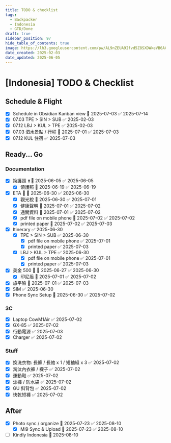 ```yaml
---
title: TODO & checklist
tags:
  - Backpacker
  - Indonesia
  - GTD/Done
draft: true
sidebar_position: 97
hide_table_of_contents: true
image: https://lh3.googleusercontent.com/pw/AL9nZEUA9Ifvd5Z8SXDWkeVB6AC4MPGwnXaL6kBXNPoXwOQQ2jOcZ1Jw_0p8TKK8C3ZX0e67_FOY15eDrm7aaXSQJcKtoUzC80SAQEHsaBy6qS2AqNNs5VUFNXBKm439y_1wkvmDl-PnL8ReojnIumNlEvOXBg=w800-no?authuser=0
date_created: 2025-02-03
date_updated: 2025-06-05
---
```


# [Indonesia] TODO & Checklist

## Schedule & Flight

- [x] Schedule in Obsidian Kanban view 📅 2025-07-03 ✅ 2025-07-14
- [x] 07.03 TPE > SIN > SUB ✅ 2025-02-03
- [x] 07.12 LBJ > KUL > TPE ✅ 2025-02-03
- [x] 07.03 泗水景點 / 行程 📅 2025-07-01 ✅ 2025-07-03
- [x] 07.12 KUL 住宿 ✅ 2025-07-03

## Ready... Go

### Documentation

- [x] 換護照 ⏫ 📅 2025-06-05 ✅ 2025-06-05
	- [x] 領護照 📅 2025-06-19 ✅ 2025-06-19
- [x] ETA 🔺 📅 2025-06-30 ✅ 2025-06-30
	- [x] 觀光稅 📅 2025-06-30 ✅ 2025-07-01
	- [x] 健康聲明 📅 2025-07-01 ✅ 2025-07-02
	- [x] 通關資料 📅 2025-07-01 ✅ 2025-07-02
	- [x] pdf file on mobile phone 📅 2025-07-02 ✅ 2025-07-02
	- [x] printed paper 📅 2025-07-02 ✅ 2025-07-03
- [x] Itinerary ✅ 2025-06-30
	- [x] TPE > SIN > SUB ✅ 2025-06-30
	    - [x] pdf file on mobile phone ✅ 2025-07-01
	    - [x] printed paper ✅ 2025-07-03
	- [x] LBJ > KUL > TPE ✅ 2025-06-30
	    - [x] pdf file on mobile phone ✅ 2025-07-01
	    - [x] printed paper ✅ 2025-07-03
- [x] 美金 500 🔺 📅 2025-06-27 ✅ 2025-06-30
	- [x] 印尼盾 📅 2025-07-01 ✅ 2025-07-02
- [x] 旅平險 📅 2025-07-01 ✅ 2025-07-03
- [x] SIM ✅ 2025-06-30
- [x] Phone Sync Setup 📅 2025-06-30 ✅ 2025-07-02

### 3C

- [x] Laptop CowM1Air ✅ 2025-07-02
- [x] GX-85 ✅ 2025-07-02
- [x] 行動電源 ✅ 2025-07-03
- [x] Charger ✅ 2025-07-02

### Stuff

- [x] 換洗衣物: 長褲 / 長袖 x 1 / 短袖組 x 3 ✅ 2025-07-02
- [x] 淘汰內衣褲 / 襪子 ✅ 2025-07-02
- [x] 運動鞋 ✅ 2025-07-02
- [x] 泳褲 / 防水袋 ✅ 2025-07-02
- [x] GU 斜背包 ✅ 2025-07-02
- [x] 快乾短褲 ✅ 2025-07-02

## After

- [x] Photo sync / organize 📅 2025-07-23 ✅ 2025-08-10
	- [x] Mi9 Sync & Upload 📅 2025-07-23 ✅ 2025-08-10
- [ ] Kindly Indonesia 📅 2025-08-10
